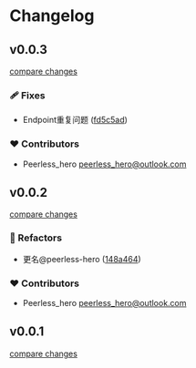 # Changelog

## v0.0.3

[compare changes](https://github.com/peerless-hero/aliyun-sdk/compare/v0.0.2...v0.0.3)

### 🩹 Fixes

- Endpoint重复问题 ([fd5c5ad](https://github.com/peerless-hero/aliyun-sdk/commit/fd5c5ad))

### ❤️ Contributors

- Peerless_hero <peerless_hero@outlook.com>

## v0.0.2

[compare changes](https://github.com/peerless-hero/aliyun-sdk/compare/v0.0.1...v0.0.2)

### 💅 Refactors

- 更名@peerless-hero ([148a464](https://github.com/peerless-hero/aliyun-sdk/commit/148a464))

### ❤️ Contributors

- Peerless_hero <peerless_hero@outlook.com>

## v0.0.1

[compare changes](https://github.com/peerless-hero/aliyun-sdk/compare/v0.0.0...v0.0.1)
